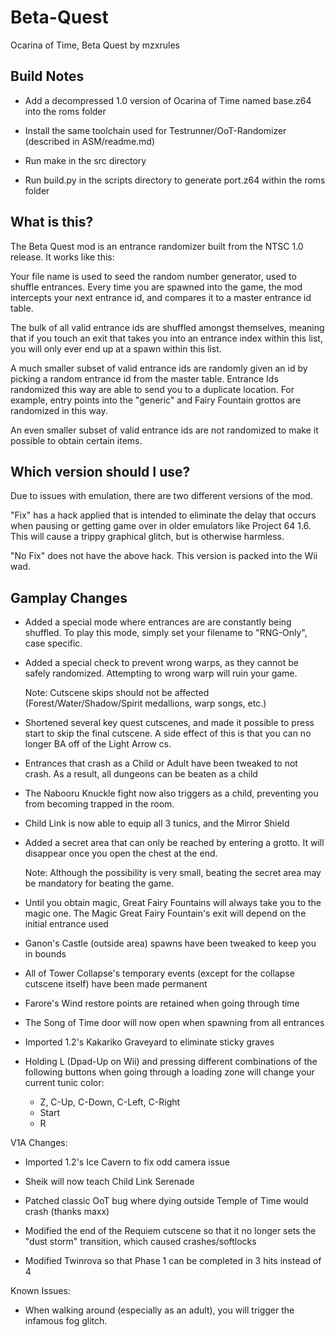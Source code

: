# Beta-Quest
Ocarina of Time, Beta Quest by mzxrules

## Build Notes

* Add a decompressed 1.0 version of Ocarina of Time named base.z64 into the roms folder

* Install the same toolchain used for Testrunner/OoT-Randomizer (described in ASM/readme.md)

* Run make in the src directory

* Run build.py in the scripts directory to generate port.z64 within the roms folder

## What is this?

The Beta Quest mod is an entrance randomizer built from the NTSC 1.0 release.
It works like this:
	
Your file name is used to seed the random number generator, used to shuffle entrances. Every time you are spawned into the game, the mod intercepts your next entrance id, and compares it to a master entrance id table.
	
The bulk of all valid entrance ids are shuffled amongst themselves, meaning that if you touch an exit that takes you into an entrance index within this list, you will only ever end up at a spawn within this list.
	
A much smaller subset of valid entrance ids are randomly given an id by picking a random entrance id from the master table. Entrance Ids randomized this way are able to send you to a duplicate location. For example, entry points into the "generic" and Fairy Fountain grottos are randomized in this way.
	
An even smaller subset of valid entrance ids are not randomized to make it possible to obtain certain items.
	
## Which version should I use?
Due to issues with emulation, there are two different versions of the mod.
	
"Fix" has a hack applied that is intended to eliminate the delay that occurs when pausing or getting game over in older emulators like Project 64 1.6. This will cause a trippy graphical glitch, but is otherwise harmless.
	
"No Fix" does not have the above hack. This version is packed into the Wii wad.

## Gamplay Changes

 * Added a special mode where entrances are are constantly being shuffled. To play this mode, simply set your filename to "RNG-Only", case specific.
	
 * Added a special check to prevent wrong warps, as they cannot be safely randomized. Attempting to wrong warp will ruin your game. 
	
	Note: Cutscene skips should not be affected (Forest/Water/Shadow/Spirit medallions, warp songs, etc.)
	
 * Shortened several key quest cutscenes, and made it possible to press start to skip
    the final cutscene. A side effect of this is that you can no longer BA off of the
    Light Arrow cs.
	
 * Entrances that crash as a Child or Adult have been tweaked to not crash. As a result,
	all dungeons can be beaten as a child
	
 * The Nabooru Knuckle fight now also triggers as a child, preventing you from becoming
	trapped in the room.
	
 * Child Link is now able to equip all 3 tunics, and the Mirror Shield
	
 * Added a secret area that can only be reached by entering a grotto. It will disappear once you open the chest at the end. 
	
	Note: Although the possibility is very small, beating the secret area may be mandatory for beating the game.
	
 * Until you obtain magic, Great Fairy Fountains will always take you to the magic one. The Magic Great Fairy Fountain's exit will depend on the initial entrance used
	
 * Ganon's Castle (outside area) spawns have been tweaked to keep you in bounds
 
 * All of Tower Collapse's temporary events (except for the collapse cutscene itself) have been made permanent
	
 * Farore's Wind restore points are retained when going through time 
 
 * The Song of Time door will now open when spawning from all entrances
 
 * Imported 1.2's Kakariko Graveyard to eliminate sticky graves
 
 * Holding L (Dpad-Up on Wii) and pressing different combinations of the following buttons when going through a loading zone will change your current tunic color:
	
	 * Z, C-Up, C-Down, C-Left, C-Right
	 * Start
	 * R

V1A Changes: 

* Imported 1.2's Ice Cavern to fix odd camera issue

* Sheik will now teach Child Link Serenade

* Patched classic OoT bug where dying outside Temple of Time would crash (thanks maxx)

* Modified the end of the Requiem cutscene so that it no longer sets the "dust storm" transition, which caused crashes/softlocks
	
* Modified Twinrova so that Phase 1 can be completed in 3 hits instead of 4
 
 
Known Issues:

 * When walking around (especially as an adult), you will trigger the infamous fog glitch.
 
